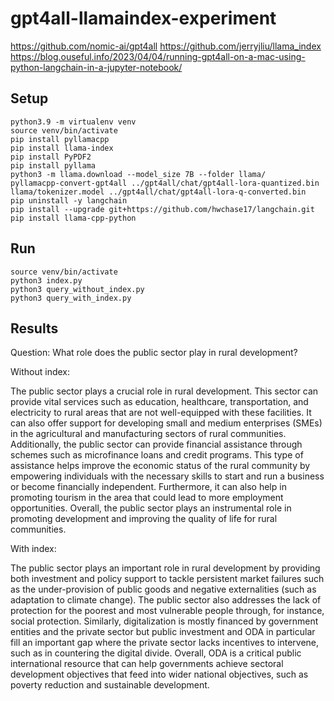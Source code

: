 # gpt4all-llamaindex-experiment

https://github.com/nomic-ai/gpt4all
https://github.com/jerryjliu/llama_index
https://blog.ouseful.info/2023/04/04/running-gpt4all-on-a-mac-using-python-langchain-in-a-jupyter-notebook/

## Setup
```
python3.9 -m virtualenv venv
source venv/bin/activate
pip install pyllamacpp
pip install llama-index
pip install PyPDF2
pip install pyllama
python3 -m llama.download --model_size 7B --folder llama/
pyllamacpp-convert-gpt4all ../gpt4all/chat/gpt4all-lora-quantized.bin llama/tokenizer.model ../gpt4all/chat/gpt4all-lora-q-converted.bin
pip uninstall -y langchain
pip install --upgrade git+https://github.com/hwchase17/langchain.git
pip install llama-cpp-python
```

## Run
```
source venv/bin/activate
python3 index.py
python3 query_without_index.py
python3 query_with_index.py
```

## Results
Question: What role does the public sector play in rural development?

Without index:

The public sector plays a crucial role in rural development. This sector can provide vital services such as education, healthcare, transportation, and electricity to rural areas that are not well-equipped with these facilities. It can also offer support for developing small and medium enterprises (SMEs) in the agricultural and manufacturing sectors of rural communities. Additionally, the public sector can provide financial assistance through schemes such as microfinance loans and credit programs. This type of assistance helps improve the economic status of the rural community by empowering individuals with the necessary skills to start and run a business or become financially independent. Furthermore, it can also help in promoting tourism in the area that could lead to more employment opportunities. Overall, the public sector plays an instrumental role in promoting development and improving the quality of life for rural communities.


With index:

The public sector plays an important role in rural development by providing both investment and policy support to tackle persistent market failures such as the under-provision of public goods and negative externalities (such as adaptation to climate change). The public sector also addresses the lack of protection for the poorest and most vulnerable people through, for instance, social protection. Similarly, digitalization is mostly financed by government entities and the private sector but public investment and ODA in particular fill an important gap where the private sector lacks incentives to intervene, such as in countering the digital divide. Overall, ODA is a critical public international resource that can help governments achieve sectoral development objectives that feed into wider national objectives, such as poverty reduction and sustainable development.
